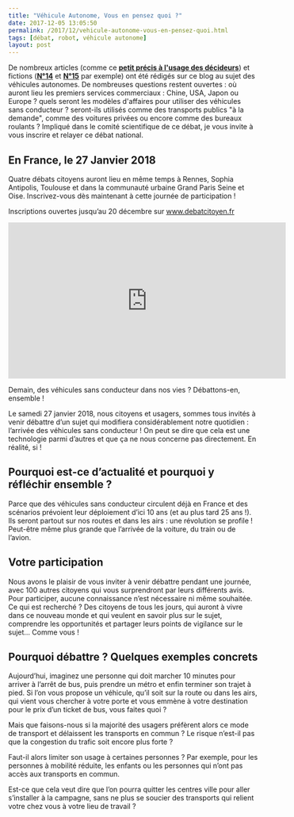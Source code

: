 ```yaml
---
title: "Véhicule Autonome, Vous en pensez quoi ?"
date: 2017-12-05 13:05:50
permalink: /2017/12/vehicule-autonome-vous-en-pensez-quoi.html
tags: [débat, robot, véhicule autonome]
layout: post
---
```


De nombreux articles (comme ce <a href="https://gabrielplassat.github.io/transportsdufutur/2017/06/vehicules-autonomes-decideurs.html" target="_blank" rel="noopener"><strong>petit précis à l'usage des décideurs</strong></a>) et fictions (<a href="https://gabrielplassat.github.io/transportsdufutur/2017/03/fiction-congestion-robotisee.html" target="_blank" rel="noopener"><strong>N°14</strong></a> et <a href="https://gabrielplassat.github.io/transportsdufutur/2017/09/fiction-lautomobile-grand.html" target="_blank" rel="noopener"><strong>N°15</strong></a> par exemple) ont été rédigés sur ce blog au sujet des véhicules autonomes. De nombreuses questions restent ouvertes : où auront lieu les premiers services commerciaux : Chine, USA, Japon ou Europe ? quels seront les modèles d'affaires pour utiliser des véhicules sans conducteur ? seront-ils utilisés comme des transports publics "à la demande", comme des voitures privées ou encore comme des bureaux roulants ? Impliqué dans le comité scientifique de ce débat, je vous invite à vous inscrire et relayer ce débat national.

<h2>En France, le 27 Janvier 2018</h2>

Quatre débats citoyens auront lieu en même temps à Rennes, Sophia Antipolis, Toulouse et dans la communauté urbaine Grand Paris Seine et Oise. Inscrivez-vous dès maintenant à cette journée de participation !

Inscriptions ouvertes jusqu’au 20 décembre sur www.debatcitoyen.fr



<iframe src="https://www.youtube.com/embed/9LTwj7JLpEU" width="560" height="315" frameborder="0" allowfullscreen="allowfullscreen"></iframe>



Demain, des véhicules sans conducteur dans nos vies ? Débattons-en, ensemble !



<!--more-->Le samedi 27 janvier 2018, nous citoyens et usagers, sommes tous invités à venir débattre d’un sujet qui modifiera considérablement notre quotidien : l’arrivée des véhicules sans conducteur ! On peut se dire que cela est une technologie parmi d’autres et que ça ne nous concerne pas directement. En réalité, si !

<h2>Pourquoi est-ce d’actualité et pourquoi y réfléchir ensemble ?</h2>

Parce que des véhicules sans conducteur circulent déjà en France et des scénarios prévoient leur déploiement d’ici 10 ans (et au plus tard 25 ans !). Ils seront partout sur nos routes et dans les airs : une révolution se profile ! Peut-être même plus grande que l’arrivée de la voiture, du train ou de l’avion.

<h2>Votre participation</h2>

Nous avons le plaisir de vous inviter à venir débattre pendant une journée, avec 100 autres citoyens qui vous surprendront par leurs différents avis. Pour participer, aucune connaissance n’est nécessaire ni même souhaitée. Ce qui est recherché ? Des citoyens de tous les jours, qui auront à vivre dans ce nouveau monde et qui veulent en savoir plus sur le sujet, comprendre les opportunités et partager leurs points de vigilance sur le sujet... Comme vous !

<h2>Pourquoi débattre ? Quelques exemples concrets</h2>

Aujourd’hui, imaginez une personne qui doit marcher 10 minutes pour arriver à l’arrêt de bus, puis prendre un métro et enfin terminer son trajet à pied. Si l’on vous propose un véhicule, qu’il soit sur la route ou dans les airs, qui vient vous chercher à votre porte et vous emmène à votre destination pour le prix d’un ticket de bus, vous faites quoi ?

Mais que faisons-nous si la majorité des usagers préfèrent alors ce mode de transport et délaissent les transports en commun ? Le risque n’est-il pas que la congestion du trafic soit encore plus forte ?

Faut-il alors limiter son usage à certaines personnes ? Par exemple, pour les personnes à mobilité réduite, les enfants ou les personnes qui n’ont pas accès aux transports en commun.

Est-ce que cela veut dire que l’on pourra quitter les centres ville pour aller s’installer à la campagne, sans ne plus se soucier des transports qui relient votre chez vous à votre lieu de travail ?
